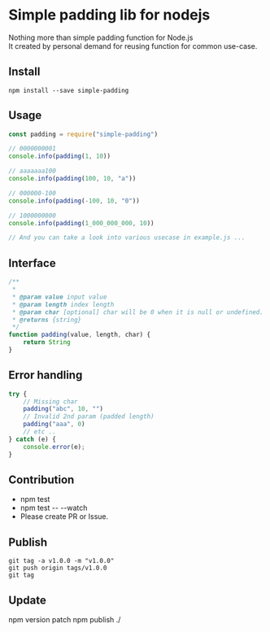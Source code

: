 # Simple padding lib for nodejs

Nothing more than simple padding function for Node.js  
It created by personal demand for reusing function for common use-case.
## Install

``npm install --save simple-padding``

## Usage

```javascript
const padding = require("simple-padding")

// 0000000001
console.info(padding(1, 10))

// aaaaaaa100
console.info(padding(100, 10, "a"))

// 000000-100
console.info(padding(-100, 10, "0"))

// 1000000000
console.info(padding(1_000_000_000, 10))

// And you can take a look into various usecase in example.js ...
```

## Interface
```javascript
/**
 *
 * @param value input value
 * @param length index length
 * @param char [optional] char will be 0 when it is null or undefined.
 * @returns {string}
 */
function padding(value, length, char) {
    return String
}
```

## Error handling

```javascript
try {
    // Missing char
    padding("abc", 10, "")
    // Invalid 2nd param (padded length)
    padding("aaa", 0)
    // etc ..
} catch (e) {
    console.error(e);
}
```

## Contribution

- npm test
- npm test -- --watch
- Please create PR or Issue.

## Publish
```
git tag -a v1.0.0 -m "v1.0.0"
git push origin tags/v1.0.0
git tag
```

## Update
npm version patch
npm publish ./ 